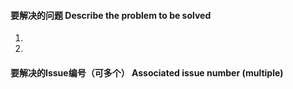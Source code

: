 #### 要解决的问题 Describe the problem to be solved
1.
2.

#### 要解决的Issue编号（可多个） Associated issue number (multiple)
#